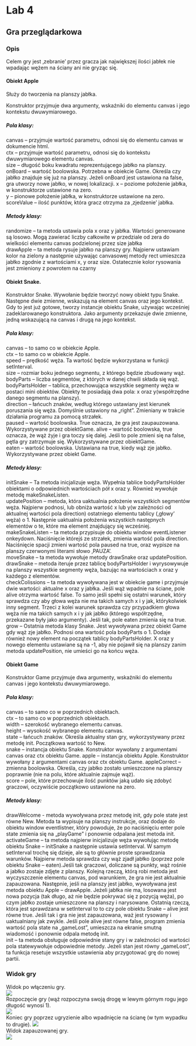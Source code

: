 # Lab 4
## Gra przeglądarkowa
### Opis
Celem gry jest ‚zebranie’ przez gracza jak największej ilości jabłek nie wpadając wężem na ściany ani nie gryząc się.  

#### Obiekt Apple 
Służy do tworzenia na planszy jabłka.  

Konstruktor przyjmuje dwa argumenty, wskaźniki do elementu canvas i jego kontekstu dwuwymiarowego.  

##### Pola klasy:  

canvas – przyjmuje wartość parametru, odnosi się do elementu canvas w dokumencie html.  
ctx – przyjmuje wartość parametru, odnosi się do kontekstu dwuwymiarowego elementu canvas.  
size – długość boku kwadratu reprezentującego jabłko na planszy.  
onBoard – wartość boolowska. Potrzebna w obiekcie Game. Określa czy jabłko znajduje się już na planszy.  Jeżeli onBoard jest ustawiona na false, gra utworzy nowe jabłko, w nowej lokalizacji.
x – poziome położenie jabłka, w konstruktorze ustawione na zero.  
y – pionowe położenie jabłka, w konstruktorze ustawione na zero.  
scoreValue – ilość punktów, która gracz otrzyma za ‚zjedzenie’ jabłka.  
    
##### Metody klasy:  

randomize – ta metoda ustawia pola x oraz y jabłka. Wartości generowane są losowo. Mogą zawierać liczby całkowite w przedziale od zera do wielkości elementu canvas podzielonej przez size jabłka  
drawApple – ta metoda rysuje jabłko na planszy gry. Najpierw ustawiam kolor na zielony a następnie używając canvasowej metody rect umieszcza jabłko zgodnie z wartościami x, y oraz size. Ostatecznie kolor rysowania jest zmieniony z powrotem na czarny  
#### Obiekt Snake.  
Konstruktor Snake. Wywołanie będzie tworzyć nowy obiekt typu Snake. Następne dwie zmienne, wskazują na element canvas oraz jego kontekst. Gdy to jest już gotowe, tworzy instancje obiektu Snake, używając wcześniej zadeklarowanego konstruktora. Jako argumenty przekazuje dwie zmienne, jedną wskazującą na canvas i drugą na jego kontekst.  

##### Pola klasy:  

canvas – to samo co w obiekcie Apple.  
ctx – to samo co w obiekcie Apple.  
speed – prędkość węża. Ta wartość będzie wykorzystana w funkcji setInterval.  
size – rozmiar boku jednego segmentu, z którego będzie zbudowany wąż.  
bodyParts – liczba segmentów, z których w danej chwili składa się wąż.  
bodyPartsHolder – tablica, przechowująca wszystkie segmenty węża w postaci mini obiektów. Obiekty te posiadają dwa pola: x oraz y(współrzędne danego segmentu na planszy).  
direction – łańcuch znaków, według którego ustawiany jest kierunek poruszania się węża. Domyślnie ustawiony na „right”. Zmieniany w trakcie działania programu za pomocą strzałek.  
paused – wartość boolowska. True oznacza, że gra jest zaupauzowana. Wykorzystywane przez obiektGame.
alive – wartość boolowska, true oznacza, że wąż żyje i gra toczy się dalej. Jeśli to pole zmieni się na false, pętla gry zatrzymuje się. Wykorzystywane przez obiektGame.  
eaten – wartość boolowska. Ustawiana na true, kiedy wąż zje jabłko. Wykorzystywane przez obiekt Game.  

##### Metody klasy:  

initSnake – Ta metoda inicjalizuje węża. Wypełnia tablice bodyPartsHolder obiektami o odpowiednich wartościach pół x oraz y. Również wywołuje metodę makeSnakeListen.  
updatePosition – metoda, która uaktualnia położenie wszystkich segmentów węża. Najpierw podnosi, lub obniża wartość x lub y(w zależności od aktualnej wartości pola direction) ostatniego elementu tablicy (‚głowy’ węża) o 1. Następnie uaktualnia położenia wszystkich następnych elementów o te, które ma element znajdujący się wcześniej.  
makeSnakeListen – ta metoda przypisuje do obiektu window eventListener onkeydown. Naciśnięcie którejś ze strzałek, zmienia wartość pola direction. Naciśnięcie spacji zmieni wartość pola paused na true, oraz wypisze na planszy czerwonymi literami słowo ‚PAUZA’.  
moveSnake – ta metoda wywołuje metody drawSnake oraz updatePosition.  
drawSnake – metoda iteruje przez tablicę bodyPartsHolder i wyrysowywuje na planszy wszystkie segmenty węża, bazując na wartościach x oraz y każdego z elementów.  
checkColissions – ta metoda wywoływana jest w obiekcie game i przyjmuje dwie wartości: aktualne x oraz y jabłka. Jeśli wąż wpadnie na ściane, pole alive otrzyma wartość false. To samo jeśli spełni się ostatni warunek, który sprawdza czy aby głowa węża nie ma takich samych x i y jak, którykolwiek inny segment. Trzeci z kolei warunek sprawdza czy przypadkiem głowa węża nie ma takich samych x i y jak jabłko (którego współrzędne, przekazane były jako argumenty). Jeśli tak, pole eaten zmienia się na true.  
grow – Ostatnia metoda klasy Snake. Jest wywoływana przez obiekt Game gdy wąż zje jabłko. Podnosi ona wartość pola bodyParts o 1. Dodaje również nowy element na początek tablicy bodyPartsHolder. X oraz y nowego elementu ustawiane są na -1, aby nie pojawił się na planszy zanim metoda updatePosition, nie umieści go na końcu węża.  

#### Obiekt Game  
Konstruktor Game przyjmuje dwa argumenty, wskaźniki do elementu canvas i jego kontekstu dwuwymiarowego.  

##### Pola klasy:  

canvas – to samo co w poprzednich obiektach.  
ctx – to samo co w poprzednich obiektach.  
width – szerokość wybranego elementu canvas.  
height – wysokość wybranego elementu canvas.  
state – łańcuch znaków. Określa aktualny stan gry, wykorzystywany przez metodę init. Początkowa wartość to New.  
snake – instancja obiektu Snake. Konstruktor wywołany z argumentami canvas oraz ctx obiektu Game.
apple – instancja obiektu Apple. Konstruktor wywołany z argumentami canvas oraz ctx obiektu Game.
appleCorrect – zmienna boolowska. Określa, czy jabłko zostało umieszczone na planszy poprawnie (nie na polu, które aktualnie zajmuje wąż).  
score – pole, które przechowuje ilość punktów jaką udało się zdobyć graczowi, oczywiście początkowo ustawione na zero.  
    
##### Metody klasy:  

drawWelcome - metoda wywoływana przez metodę init, gdy pole state jest równe New. Metoda ta wypisuje na planszy instrukcje, oraz dodaje do obiektu window eventlistner, który powoduje, że po naciśnięciu enter pole state zmienia się na „playGame” i ponownie odpalana jest metoda init.  
activateGame – ta metoda najpierw inicjalizuje węża wywołując metodę obiektu Snake – initSnake a następnie ustawia setInterval. W samym setInterval trochę się dzieje, ale są to głównie proste sprawdzania warunków. Najpierw metoda sprawdza czy wąż zjadł jabłko (poprzez pole obiektu Snake – eaten).Jeśli tak graczowi, doliczane są punkty, wąż rośnie a jabłko zostaje zdjęte z planszy. Kolejną rzeczą, którą robi metoda jest wyczyszczenie elementu canvas, pod warunkiem, że gra nie jest aktualnie zapauzowana. Następnie, jeśli na planszy jest jabłko, wywoływana jest metoda obiektu Apple – drawApple. Jeżeli jabłka nie ma, losowana jest nowa pozycja (tak długo, aż nie będzie pokrywać się z pozycją węża), po czym jabłko zostaje umieszczone na planszy i narysowane. Ostatnią rzeczą, która jest sprawdzana w setInterval to to czy pole obiektu Snake – alive jest równe true. Jeśli tak i gra nie jest zapauzowana, waż jest rysowany i uaktualniany jak zwykle. Jeśli pole alive jest równe false, program zmienia wartość pola state na „gameLost”, umieszcza na ekranie smutną wiadomość i ponownie odpala metodę init.  
init – ta metoda obsługuje odpowiednie stany gry i w zależności od wartości pola statewywołuje odpowiednie metody. Jeżeli stan jest równy „gameLost”, ta funkcja resetuje wszystkie ustawienia aby przygotować grę do nowej partii.  

### Widok gry
Widok po włączeniu gry.  
![](Screen/1.jpg)  
Rozpoczęcie gry (wąż rozpoczyna swoją drogę w lewym górnym rogu jego długość wynosi 1).  
![](Screen/2.jpg)  
Koniec gry poprzez ugryzienie albo wpadnięcie na ścianę (w tym wypadku to drugie).
![](Screen/3.jpg)  
Widok zapauzowanej gry.  
![](Screen/4.jpg)  
